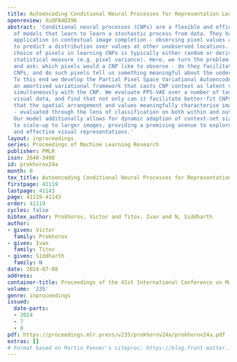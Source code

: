 ```yaml
---
title: Autoencoding Conditional Neural Processes for Representation Learning
openreview: XuQPA4D396
abstract: 'Conditional neural processes (CNPs) are a flexible and efficient family
  of models that learn to learn a stochastic process from data. They have seen particular
  application in contextual image completion - observing pixel values at some locations
  to predict a distribution over values at other unobserved locations. However, the
  choice of pixels in learning CNPs is typically either random or derived from a simple
  statistical measure (e.g. pixel variance). Here, we turn the problem on its head
  and ask: which pixels would a CNP like to observe - do they facilitate fitting better
  CNPs, and do such pixels tell us something meaningful about the underlying image?
  To this end we develop the Partial Pixel Space Variational Autoencoder (PPS-VAE),
  an amortised variational framework that casts CNP context as latent variables learnt
  simultaneously with the CNP. We evaluate PPS-VAE over a number of tasks across different
  visual data, and find that not only can it facilitate better-fit CNPs, but also
  that the spatial arrangement and values meaningfully characterise image information
  - evaluated through the lens of classification on both within and out-of-data distributions.
  Our model additionally allows for dynamic adaption of context-set size and the ability
  to scale-up to larger images, providing a promising avenue to explore learning meaningful
  and effective visual representations.'
layout: inproceedings
series: Proceedings of Machine Learning Research
publisher: PMLR
issn: 2640-3498
id: prokhorov24a
month: 0
tex_title: Autoencoding Conditional Neural Processes for Representation Learning
firstpage: 41119
lastpage: 41143
page: 41119-41143
order: 41119
cycles: false
bibtex_author: Prokhorov, Victor and Titov, Ivan and N, Siddharth
author:
- given: Victor
  family: Prokhorov
- given: Ivan
  family: Titov
- given: Siddharth
  family: N
date: 2024-07-08
address:
container-title: Proceedings of the 41st International Conference on Machine Learning
volume: '235'
genre: inproceedings
issued:
  date-parts:
  - 2024
  - 7
  - 8
pdf: https://proceedings.mlr.press/v235/prokhorov24a/prokhorov24a.pdf
extras: []
# Format based on Martin Fenner's citeproc: https://blog.front-matter.io/posts/citeproc-yaml-for-bibliographies/
---
```

